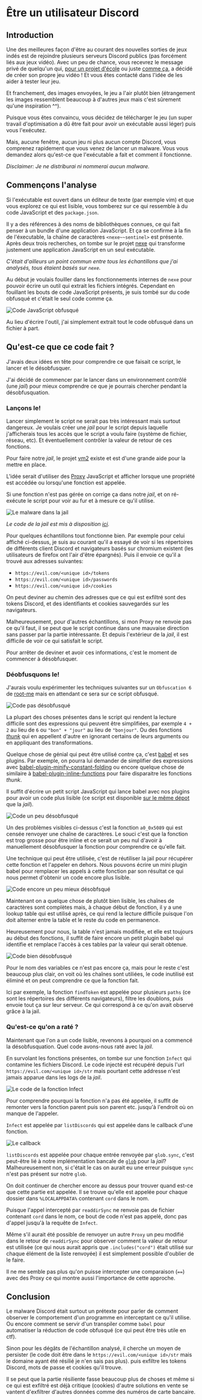 # Être un utilisateur Discord

## Introduction

Une des meilleures façon d'être au courant des nouvelles sorties de jeux indés est de rejoindre
plusieurs serveurs Discord publics (pas forcément liés aux jeux vidéo). Avec un peu de chance, vous
recevrez le message privé de quelqu'un qui,
[pour un projet d'école](./images/00-for-school-project.png) ou juste 
[comme ça](./images/01-for-fun-project.png), a décidé de créer son propre jeu vidéo ! Et vous êtes
contacté dans l'idée de les aider à tester leur jeu.

Et franchement, des images envoyées, le jeu a l'air plutôt bien (étrangement les images ressemblent
beaucoup à d'autres jeux mais c'est sûrement qu'une inspiration ^^).

Puisque vous êtes convaincu, vous décidez de télécharger le jeu (un super travail d'optimisation a
dû être fait pour avoir un exécutable aussi léger) puis vous l'exécutez.

Mais, aucune fenêtre, aucun jeu ni plus aucun compte Discord, vous comprenez rapidement que vous
venez de lancer un malware. Vous vous demandez alors qu'est-ce que l'exécutable a fait et comment
il fonctionne.

*Disclaimer: Je ne distriburai ni nommerai aucun malware.*

## Commençons l'analyse

Si l'exécutable est ouvert dans un éditeur de texte (par exemple vim) et que vous explorez ce qui
est lisible, vous tomberez sur ce qui ressemble à du code JavaScript et des `package.json`.

Il y a des références à des noms de bibliothèques connues, ce qui fait penser à un bundle d'une
application JavaScript. Et ça se confirme à la fin de l'éxecutable, la chaîne de caractères
`<nexe~~sentinel>` est présente. Après deux trois recherches, on tombe sur le projet
[nexe](https://github.com/nexe/nexe) qui transforme justement une application JavaScript en un seul
exécutable.

*C'était d'ailleurs un point commun entre tous les échantillons que j'ai analysés, tous étaient basés
sur `nexe`.*

Au début je voulais fouiller dans les fonctionnements internes de `nexe` pour pouvoir écrire un outil
qui extrait les fichiers intégrés. Cependant en fouillant les bouts de code JavaScript présents, je
suis tombé sur du code obfusqué et c'était le seul code comme ça.

![Code JavaScript obfusqué](./images/02-obfuscated-js.png)

Au lieu d'écrire l'outil, j'ai simplement extrait tout le code obfusqué dans un fichier à part.

## Qu'est-ce que ce code fait ?

J'avais deux idées en tête pour comprendre ce que faisait ce script, le lancer et le désobfusquer.

J'ai décidé de commencer par le lancer dans un environnement contrôlé (une *jail*) pour mieux
comprendre ce que je pourrais chercher pendant la désobfusquation.

### Lançons le!

Lancer simplement le script ne serait pas très intéressant mais surtout dangereux. Je voulais créer
une *jail* pour le script depuis laquelle j'afficherais tous les accès que le script a voulu faire
(système de fichier, réseau, etc). Et éventuellement contrôler la valeur de retour de ces
fonctions.

Pour faire notre *jail*, le projet [vm2](https://github.com/patriksimek/vm2) existe et est d'une grande aide pour la mettre en place.

L'idée serait d'utiliser des
[Proxy](https://developer.mozilla.org/en-US/docs/Web/JavaScript/Reference/Global_Objects/Proxy)
JavaScript et afficher lorsque une propriété est accédée ou lorsqu'une fonction est appelée.

Si une fonction n'est pas gérée on corrige ça dans notre *jail*, et on ré-exécute le script pour
voir au fur et à mesure ce qu'il utilise.

![Le malware dans la jail](./images/03-running-jail.png)

*Le code de la jail est mis à disposition [ici](https://github.com/lightdiscord/vm2-jail-mocking).*

Pour quelques échantillons tout fonctionne bien. Par exemple pour celui affiché ci-dessus, je suis au
courant qu'il a essayé de voir si les répertoires de différents client Discord et navigateurs basés
sur chromium existent (les utilisateurs de firefox ont l'air d'être épargnés). Puis il envoie ce
qu'il a trouvé aux adresses suivantes:

* `https://evil.com/<unique id>/tokens`
* `https://evil.com/<unique id>/passwords`
* `https://evil.com/<unique id>/cookies`

On peut deviner au chemin des adresses que ce qui est exfiltré sont des tokens Discord, et des
identifiants et cookies sauvegardés sur les navigateurs.

Malheureusement, pour d'autres échantillons, si mon Proxy ne renvoie pas ce qu'il faut, il se peut
que le script continue dans une mauvaise direction sans passer par la partie intéressante. Et depuis
l'extérieur de la *jail*, il est difficile de voir ce qui satisfait le script.

Pour arrêter de deviner et avoir ces informations, c'est le moment de commencer à désobfusquer.

### Déobfusquons le!

J'aurais voulu expérimenter les techniques suivantes sur un `Obfuscation 6` de
[root-me](https://www.root-me.org) mais en attendant ce sera sur ce script obfusqué.

![Code pas désobfusqué](./images/06-deobfuscated-zero.png)

La plupart des choses présentes dans le script qui rendent la lecture difficile sont des expressions
qui peuvent être simplifiées, par exemple `4 + 2` au lieu de `6` ou `"bon" + "jour"` au lieu de
`"bonjour"`. Ou des fonctions [*thunk*](https://en.wikipedia.org/wiki/Thunk) qui en appellent
d'autre en ignorant certains de leurs arguments ou en appliquant des transformations.

Quelque chose de génial qui peut être utilisé contre ça, c'est [babel](https://babeljs.io/) et ses
plugins. Par exemple, on pourra lui demander de simplifier des expressions avec
[babel-plugin-minify-constant-folding](https://babeljs.io/docs/en/babel-plugin-minify-constant-folding)
ou encore quelque chose de similaire à
[babel-plugin-inline-functions](https://github.com/chocolateboy/babel-plugin-inline-functions) pour
faire disparaitre les fonctions *thunk*.

Il suffit d'écrire un petit script JavaScript qui lance babel avec nos plugins pour avoir un code
plus lisible (ce script est disponible [sur le même dépot](https://github.com/lightdiscord/vm2-jail-mocking)
que la *jail*).

![Code un peu désobfusqué](./images/04-deobfuscated-begin.png)

Un des problèmes visibles ci-dessus c'est la fonction `a0_0x5089` qui est censée renvoyer une chaîne
de caractères. Le souci c'est que la fonction est trop grosse pour être inline et ce serait un peu
nul d'avoir à manuellement désobfusquer la fonction pour comprendre ce qu'elle fait.

Une technique qui peut être utilisée, c'est de réutiliser la jail pour récupérer cette fonction et
l'appeler en dehors. Nous pouvons écrire un mini plugin babel pour remplacer les appels à cette
fonction par son résultat ce qui nous permet d'obtenir un code encore plus lisible.

![Code encore un peu mieux désobfsqué](./images/05-deobfuscated-middle.png)

Maintenant on a quelque chose de plutôt bien lisible, les chaînes de caractères sont complètes mais,
à chaque début de fonction, il y a une lookup table qui est utilisé après, ce qui rend la
lecture difficile puisque l'on doit alterner entre la table et le reste du code en permanence.

Heureusement pour nous, la table n'est jamais modifiée, et elle est toujours au début des fonctions,
il suffit de faire encore un petit plugin babel qui identifie et remplace l'accès à ces tables par
la valeur qui serait obtenue.

![Code bien désobfusqué](./images/07-deobfuscated-good.png)

Pour le nom des variables ce n'est pas encore ça, mais pour le reste c'est beaucoup plus clair, on voit
où les chaînes sont utiliées, le code inutilisé est éliminé et on peut comprendre ce que la fonction
fait.

Ici par exemple, la fonction `findToken` est appelée pour plusieurs `paths` (ce sont les répertoires des différents navigateurs), filtre les doublons, puis envoie tout ça sur leur serveur. Ce qui
correspond à ce qu'on avait observé grâce à la jail.

### Qu'est-ce qu'on a raté ?

Maintenant que l'on a un code lisible, revenons à pourquoi on a commencé la désobfusquation. Quel
code avons-nous raté avec la *jail*.

En survolant les fonctions présentes, on tombe sur une fonction `Infect` qui contamine les fichiers
Discord. Le code injecté est récupéré depuis l'url `https://evil.com/<unique id>/str` mais pourtant cette addresse n'est jamais apparue dans les logs de la *jail*.

![Le code de la fonction Infect](./images/08-infect-function.png)

Pour comprendre pourquoi la fonction n'a pas été appelée, il suffit de remonter vers la fonction
parent puis son parent etc. jusqu'à l'endroit où on manque de l'appeler.

`Infect` est appelée par `listDiscords` qui est appelée dans le callback d'une fonction.

![Le callback](./images/09-glob-sync.png)

`listDiscords` est appelée pour chaque entrée renvoyée par `glob.sync`, c'est peut-être lié à notre
implémentation bancale de [`glob`](https://www.npmjs.com/package/glob) pour la *jail*? Malheureusement non, si c'était le cas on
aurait eu une erreur puisque `sync` n'est pas présent sur notre `glob`.

On doit continuer de chercher encore au dessus pour trouver quand est-ce que cette partie est
appelée. Il se trouve qu'elle est appelée pour chaque dossier dans `%LOCALAPPDATA%` contenant `cord`
dans le nom.

Puisque l'appel intercepté par `readdirSync` ne renvoie pas de fichier contenant `cord` dans le nom,
ce bout de code n'est pas appelé, donc pas d'appel jusqu'à la requête de `Infect`.

Même s'il aurait été possible de renvoyer un autre `Proxy` un peu modifié dans le retour de
`readdirSync` pour observer comment la valeur de retour est utilisée (ce qui nous aurait appris que
`.includes("cord")` était utilisé sur chaque élément de la liste renvoyée) il est simplement 
possible d'oublier de le faire.

Il ne me semble pas plus qu'on puisse intercepter une comparaison (`==`) avec des Proxy ce qui
montre aussi l'importance de cette approche.

## Conclusion

Le malware Discord était surtout un prétexte pour parler de comment observer le comportement d'un
programme en interceptant ce qu'il utilise. Ou encore comment se servir d'un transpiler comme
`babel` pour automatiser la réduction de code obfusqué (ce qui peut être très utile en ctf).

Sinon pour les dégâts de l'échantillon analysé, il cherche un moyen de persister (le code doit être
dans le `https://evil.com/<unique id>/str` mais le domaine ayant été résilié je n'en sais pas plus).
puis exfiltre les tokens Discord, mots de passe et cookies qu'il trouve.

Il se peut que la partie résiliente fasse beaucoup plus de choses et même si ce qui est exfiltré est
déjà critique (cookies) d'autre solutions en vente se vantent d'exfiltrer d'autres données comme des
numéros de carte bancaire.
